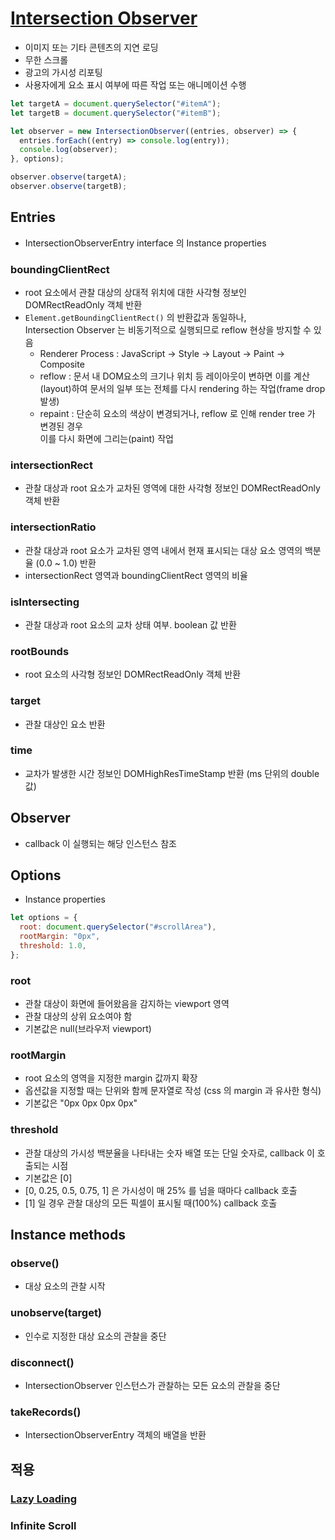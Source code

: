 # [Intersection Observer](https://developer.mozilla.org/en-US/docs/Web/API/Intersection_Observer_API)

- 이미지 또는 기타 콘텐츠의 지연 로딩
- 무한 스크롤
- 광고의 가시성 리포팅
- 사용자에게 요소 표시 여부에 따른 작업 또는 애니메이션 수행

```js
let targetA = document.querySelector("#itemA");
let targetB = document.querySelector("#itemB");

let observer = new IntersectionObserver((entries, observer) => {
  entries.forEach((entry) => console.log(entry));
  console.log(observer);
}, options);

observer.observe(targetA);
observer.observe(targetB);
```

## Entries

- IntersectionObserverEntry interface 의 Instance properties

### boundingClientRect

- root 요소에서 관찰 대상의 상대적 위치에 대한 사각형 정보인 DOMRectReadOnly 객체 반환
- `Element.getBoundingClientRect()` 의 반환값과 동일하나,  
  Intersection Observer 는 비동기적으로 실행되므로 reflow 현상을 방지할 수 있음
  - Renderer Process : JavaScript -> Style -> Layout -> Paint -> Composite
  - reflow : 문서 내 DOM요소의 크기나 위치 등 레이아웃이 변하면
    이를 계산(layout)하여 문서의 일부 또는 전체를 다시 rendering 하는 작업(frame drop 발생)
  - repaint : 단순히 요소의 색상이 변경되거나, reflow 로 인해 render tree 가 변경된 경우  
    이를 다시 화면에 그리는(paint) 작업

### intersectionRect

- 관찰 대상과 root 요소가 교차된 영역에 대한 사각형 정보인 DOMRectReadOnly 객체 반환

### intersectionRatio

- 관찰 대상과 root 요소가 교차된 영역 내에서 현재 표시되는 대상 요소 영역의 백분율 (0.0 ~ 1.0) 반환
- intersectionRect 영역과 boundingClientRect 영역의 비율

### isIntersecting

- 관찰 대상과 root 요소의 교차 상태 여부. boolean 값 반환

### rootBounds

- root 요소의 사각형 정보인 DOMRectReadOnly 객체 반환

### target

- 관찰 대상인 요소 반환

### time

- 교차가 발생한 시간 정보인 DOMHighResTimeStamp 반환 (ms 단위의 double 값)

## Observer

- callback 이 실행되는 해당 인스턴스 참조

## Options

- Instance properties

```js
let options = {
  root: document.querySelector("#scrollArea"),
  rootMargin: "0px",
  threshold: 1.0,
};
```

### root

- 관찰 대상이 화면에 들어왔음을 감지하는 viewport 영역
- 관찰 대상의 상위 요소여야 함
- 기본값은 null(브라우저 viewport)

### rootMargin

- root 요소의 영역을 지정한 margin 값까지 확장
- 옵션값을 지정할 때는 단위와 함께 문자열로 작성 (css 의 margin 과 유사한 형식)
- 기본값은 "0px 0px 0px 0px"

### threshold

- 관찰 대상의 가시성 백분율을 나타내는 숫자 배열 또는 단일 숫자로, callback 이 호출되는 시점
- 기본값은 [0]
- [0, 0.25, 0.5, 0.75, 1] 은 가시성이 매 25% 를 넘을 때마다 callback 호출
- [1] 일 경우 관찰 대상의 모든 픽셀이 표시될 때(100%) callback 호출

## Instance methods

### observe()

- 대상 요소의 관찰 시작

### unobserve(target)

- 인수로 지정한 대상 요소의 관찰을 중단

### disconnect()

- IntersectionObserver 인스턴스가 관찰하는 모든 요소의 관찰을 중단

### takeRecords()

- IntersectionObserverEntry 객체의 배열을 반환

## 적용

### [Lazy Loading](https://developer.mozilla.org/en-US/docs/Web/Performance/Lazy_loading)

### Infinite Scroll

